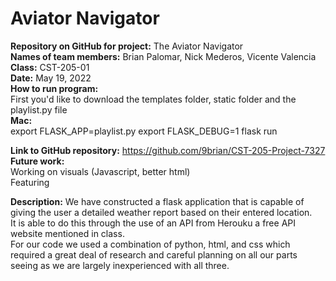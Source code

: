 # Aviator Navigator
**Repository on GitHub for project:** The Aviator Navigator <br />
**Names of team members:** Brian Palomar, Nick Mederos, Vicente Valencia <br />
**Class:** CST-205-01 <br />
**Date:** May 19, 2022 <br />
**How to run program:** <br />
First you'd like to download the templates folder, static folder and the playlist.py file <br />
**Mac:** <br />
export FLASK_APP=playlist.py
export FLASK_DEBUG=1
flask run

**Link to GitHub repository:** https://github.com/9brian/CST-205-Project-7327 <br />
**Future work:** <br />
Working on visuals (Javascript, better html)<br />
Featuring <br />

**Description:** We have constructed a flask application that is capable of giving the user a detailed 
weather report based on their entered location. <br />
It is able to do this through the use of an API from Herouku a free API website mentioned in class. <br/>
For our code we used a combination of python, html, and css which required a great deal of research 
and careful planning on all our parts seeing as we are largely inexperienced with all three.

